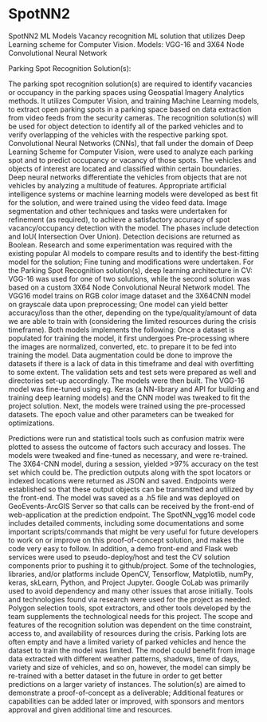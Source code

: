 # SpotNN2
SpotNN2 ML Models
Vacancy recognition ML solution that utilizes Deep Learning scheme for Computer Vision. 
Models: VGG-16 and 3X64 Node Convolutional Neural Network

Parking Spot Recognition Solution(s):

The parking spot recognition solution(s) are required to identify vacancies or occupancy in
the parking spaces using Geospatial Imagery Analytics methods. It utilizes Computer Vision,
and training Machine Learning models, to extract open parking spots in a parking space
based on data extraction from video feeds from the security cameras.
The recognition solution(s) will be used for object detection to identify all of the parked
vehicles and to verify overlapping of the vehicles with the respective parking spot.
Convolutional Neural Networks (CNNs), that fall under the domain of Deep Learning
Scheme for Computer Vision, were used to analyze each parking spot and to predict
occupancy or vacancy of those spots. The vehicles and objects of interest are located and
classified within certain boundaries. Deep neural networks differentiate the vehicles from
objects that are not vehicles by analyzing a multitude of features. Appropriate artificial
intelligence systems or machine learning models were developed as best fit for the
solution, and were trained using the video feed data. Image segmentation and other
techniques and tasks were undertaken for refinement (as required), to achieve a
satisfactory accuracy of spot vacancy/occupancy detection with the model. The phases
include detection and IoU( Intersection Over Union). Detection decisions are returned as
Boolean. Research and some experimentation was required with the existing popular AI
models to compare results and to identify the best-fitting model for the solution; Fine
tuning and modifications were undertaken.
For the Parking Spot Recognition solution(s), deep learning architecture in CV: VGG-16 was
used for one of two solutions, while the second solution was based on a custom 3X64 Node
Convolutional Neural Network model. The VGG16 model trains on RGB color image dataset
and the 3X64CNN model on grayscale data upon preprocessing; One model can yield
better accuracy/loss than the other, depending on the type/quality/amount of data we are
able to train with (considering the limited resources during the crisis timeframe). Both
models implements the following:
Once a dataset is populated for training the model, it first undergoes Pre-processing where
the images are normalized, converted, etc. to prepare it to be fed into training the model.
Data augmentation could be done to improve the datasets if there is a lack of data in this
timeframe and deal with overfitting to some extent. The validation sets and test sets were
prepared as well and directories set-up accordingly.
The models were then built. The VGG-16 model was fine-tuned using eg. Keras (a
NN-library and API for building and training deep learning models) and the CNN model was
tweaked to fit the project solution. Next, the models were trained using the pre-processed
datasets. The epoch value and other parameters can be tweaked for optimizations.

Predictions were run and statistical tools such as confusion matrix were plotted to assess
the outcome of factors such accuracy and losses. The models were tweaked and fine-tuned
as necessary, and were re-trained. The 3X64-CNN model, during a session, yielded >97%
accuracy on the test set which could be. The prediction outputs along with the spot locators
or indexed locations were returned as JSON and saved. Endpoints were established so that
these output objects can be transmitted and utilized by the front-end.
The model was saved as a .h5 file and was deployed on GeoEvents-ArcGIS Server so that
calls can be received by the front-end of web-application at the prediction endpoint.
The SpotNN_vgg16 model code includes detailed comments, including some
documentations and some important scripts/commands that might be very useful for
future developers to work on or improve on this proof-of-concept solution, and makes the
code very easy to follow. In addition, a demo front-end and Flask web services were used to
pseudo-deploy/host and test the CV solution components prior to pushing it to
github/project.
Some of the technologies, libraries, and/or platforms include OpenCV, Tensorflow,
Matplotlib, numPy, keras, skLearn, Python, and Project Jupyter. Google CoLab was primarily
used to avoid dependency and many other issues that arose initially. Tools and
technologies found via research were used for the project as needed. Polygon selection
tools, spot extractors, and other tools developed by the team supplements the
technological needs for this project.
The scope and features of the recognition solution was dependent on the time constraint,
access to, and availability of resources during the crisis. Parking lots are often empty and
have a limited variety of parked vehicles and hence the dataset to train the model was
limited. The model could benefit from image data extracted with different weather
patterns, shadows, time of days, variety and size of vehicles, and so on, however, the model
can simply be re-trained with a better dataset in the future in order to get better
predictions on a larger variety of instances. The solution(s) are aimed to demonstrate a
proof-of-concept as a deliverable; Additional features or capabilities can be added later or
improved, with sponsors and mentors approval and given additional time and resources.

